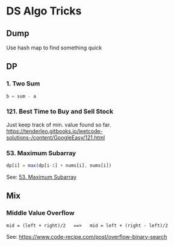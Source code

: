 # DS Algo Tricks
## Dump
Use hash map to find something quick

## DP
### 1. Two Sum
```javascript
b = sum - a
```

### 121. Best Time to Buy and Sell Stock
Just keep track of min. value found so far.
<https://tenderleo.gitbooks.io/leetcode-solutions-/content/GoogleEasy/121.html>

### 53. Maximum Subarray
```javascript
dp[i] = max(dp[i-1] + nums[i], nums[i])
```
See: [53. Maximum Subarray](https://medium.com/tech-life-fun/leet-code-53-maximum-subarray-detailed-explained-python3-solution-d91c7affc02a)


## Mix
### Middle Value Overflow
```text
mid = (left + right)/2   ==>   mid = left + (right - left)/2
```
See: <https://www.code-recipe.com/post/overflow-binary-search>

